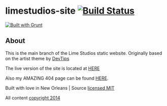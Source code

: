 # limestudios-site [![Build Status](https://travis-ci.org/LimeStudios/limestudios-site.svg?branch=master)](https://travis-ci.org/LimeStudios/limestudios-site)

[![Built with Grunt](https://cdn.gruntjs.com/builtwith.png)](http://gruntjs.com/)

## About

This is the main branch of the Lime Studios static website. Originally based on the artist theme by [DevTips](https://www.youtube.com/user/DevTipsForDesigners)

The live version of the site is located at [HERE](http://limestudios.net/)

Also my AMAZING 404 page can be found [HERE](http://limestudios.net/error).

Built with love in New Orleans | Source [licensed MIT](LICENSE)

All content [copyright 2014](LICENSE)
